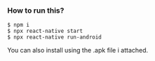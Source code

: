 ### How to run this?

```
$ npm i
$ npx react-native start
$ npx react-native run-android
```

You can also install using the .apk file i attached.